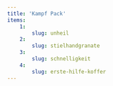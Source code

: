 ```yaml
---
title: 'Kampf Pack'
items:
    1:
        slug: unheil
    2:
        slug: stielhandgranate
    3:
        slug: schnelligkeit
    4:
        slug: erste-hilfe-koffer
---
```

